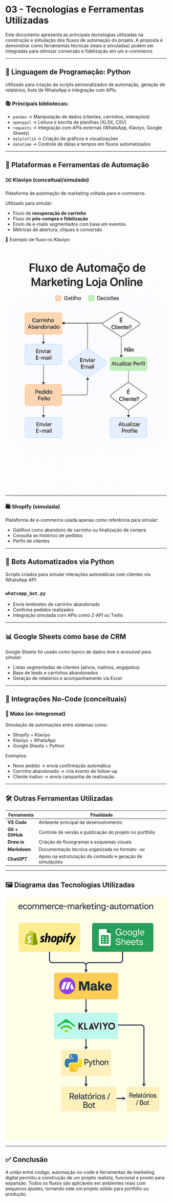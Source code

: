 # 03 - Tecnologias e Ferramentas Utilizadas

Este documento apresenta as principais tecnologias utilizadas na construção e simulação dos fluxos de automação do projeto. A proposta é demonstrar como ferramentas técnicas (reais e simuladas) podem ser integradas para otimizar conversão e fidelização em um e-commerce.

---

## 🐍 Linguagem de Programação: Python

Utilizado para criação de scripts personalizados de automação, geração de relatórios, bots de WhatsApp e integração com APIs.

### 📚 Principais bibliotecas:

- `pandas` → Manipulação de dados (clientes, carrinhos, interações)  
- `openpyxl` → Leitura e escrita de planilhas (XLSX, CSV)  
- `requests` → Integração com APIs externas (WhatsApp, Klaviyo, Google Sheets)  
- `matplotlib` → Criação de gráficos e visualizações  
- `datetime` → Controle de datas e tempos em fluxos automatizados  

---

## 🧩 Plataformas e Ferramentas de Automação

### ✉️ Klaviyo (conceitual/simulado)

Plataforma de automação de marketing voltada para e-commerce.

Utilizado para simular:

- Fluxo de **recuperação de carrinho**
- Fluxo de **pós-compra e fidelização**
- Envio de e-mails segmentados com base em eventos
- Métricas de abertura, cliques e conversão

📸 Exemplo de fluxo no Klaviyo:

![Klaviyo Flow](../assets/screenshots/klaviyo_workflow.png)

---

### 🛍️ Shopify (simulada)

Plataforma de e-commerce usada apenas como referência para simular:

- Gatilhos como abandono de carrinho ou finalização de compra  
- Consulta ao histórico de pedidos  
- Perfis de clientes

---

## 🤖 Bots Automatizados via Python

Scripts criados para simular interações automáticas com clientes via WhatsApp API:

### `whatsapp_bot.py`

- Envia lembretes de carrinho abandonado  
- Confirma pedidos realizados  
- Integração simulada com APIs como Z-API ou Twilio

---

## 📊 Google Sheets como base de CRM

Google Sheets foi usado como banco de dados leve e acessível para simular:

- Listas segmentadas de clientes (ativos, inativos, engajados)  
- Base de leads e carrinhos abandonados  
- Geração de relatórios e acompanhamento via Excel

---

## 🔄 Integrações No-Code (conceituais)

### 🔧 Make (ex-Integromat)

Simulação de automações entre sistemas como:

- Shopify + Klaviyo  
- Klaviyo + WhatsApp  
- Google Sheets + Python  

Exemplos:

- Novo pedido → envia confirmação automática  
- Carrinho abandonado → cria evento de follow-up  
- Cliente inativo → envia campanha de reativação

---

## 🛠️ Outras Ferramentas Utilizadas

| Ferramenta       | Finalidade                                                      |
|------------------|------------------------------------------------------------------|
| **VS Code**      | Ambiente principal de desenvolvimento                          |
| **Git + GitHub** | Controle de versão e publicação do projeto no portfólio        |
| **Draw.io**      | Criação de fluxogramas e esquemas visuais                      |
| **Markdown**     | Documentação técnica organizada no formato `.md`               |
| **ChatGPT**      | Apoio na estruturação do conteúdo e geração de simulações      |

---

## 🖼️ Diagrama das Tecnologias Utilizadas

<p align="center">
  <img src="../assets/screenshots/fluxo_tecnologias_usadas.png" alt="Fluxo de Tecnologias Usadas no Projeto" width="700"/>
</p>

---

## ✅ Conclusão

A união entre código, automação no-code e ferramentas de marketing digital permitiu a construção de um projeto realista, funcional e pronto para expansão. Todos os fluxos são aplicáveis em ambientes reais com pequenos ajustes, tornando este um projeto sólido para portfólio ou produção.